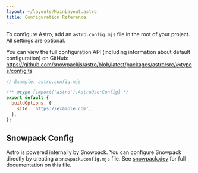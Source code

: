 ```yaml
---
layout: ~/layouts/MainLayout.astro
title: Configuration Reference
---
```


To configure Astro, add an `astro.config.mjs` file in the root of your project. All settings are optional.

You can view the full configuration API (including information about default configuration) on GitHub: https://github.com/snowpackjs/astro/blob/latest/packages/astro/src/@types/config.ts

```js
// Example: astro.config.mjs

/** @type {import('astro').AstroUserConfig} */
export default {
  buildOptions: {
    site: 'https://example.com',
  },
};
```

## Snowpack Config

Astro is powered internally by Snowpack. You can configure Snowpack directly by creating a `snowpack.config.mjs` file. See [snowpack.dev](https://www.snowpack.dev/reference/configuration) for full documentation on this file.
